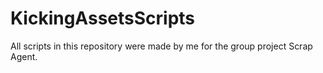 # KickingAssetsScripts
All scripts in this repository were made by me for the group project Scrap Agent.
